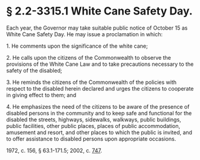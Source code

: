 # § 2.2-3315.1 White Cane Safety Day.

<p>Each year, the Governor may take suitable public notice of October 15 as White Cane Safety Day. He may issue a proclamation in which:</p><p>1. He comments upon the significance of the white cane;</p><p>2. He calls upon the citizens of the Commonwealth to observe the provisions of the White Cane Law and to take precautions necessary to the safety of the disabled;</p><p>3. He reminds the citizens of the Commonwealth of the policies with respect to the disabled herein declared and urges the citizens to cooperate in giving effect to them; and</p><p>4. He emphasizes the need of the citizens to be aware of the presence of disabled persons in the community and to keep safe and functional for the disabled the streets, highways, sidewalks, walkways, public buildings, public facilities, other public places, places of public accommodation, amusement and resort, and other places to which the public is invited, and to offer assistance to disabled persons upon appropriate occasions.</p><p>1972, c. 156, § 63.1-171.5; 2002, c. <a href='http://lis.virginia.gov/cgi-bin/legp604.exe?021+ful+CHAP0747'>747</a>.</p>